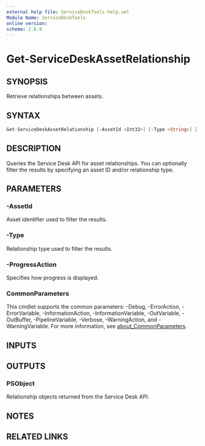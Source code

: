 ```yaml
---
external help file: ServiceDeskTools-help.xml
Module Name: ServiceDeskTools
online version:
schema: 2.0.0
---
```


# Get-ServiceDeskAssetRelationship

## SYNOPSIS
Retrieve relationships between assets.

## SYNTAX
```powershell
Get-ServiceDeskAssetRelationship [-AssetId <Int32>] [-Type <String>] [-ProgressAction <ActionPreference>] [<CommonParameters>]
```

## DESCRIPTION
Queries the Service Desk API for asset relationships. You can optionally filter the results by specifying an asset ID and/or relationship type.

## PARAMETERS
### -AssetId
Asset identifier used to filter the results.

### -Type
Relationship type used to filter the results.

### -ProgressAction
Specifies how progress is displayed.

### CommonParameters
This cmdlet supports the common parameters: -Debug, -ErrorAction, -ErrorVariable, -InformationAction, -InformationVariable, -OutVariable, -OutBuffer, -PipelineVariable, -Verbose, -WarningAction, and -WarningVariable. For more information, see [about_CommonParameters](http://go.microsoft.com/fwlink/?LinkID=113216).

## INPUTS

## OUTPUTS

### PSObject
Relationship objects returned from the Service Desk API.

## NOTES

## RELATED LINKS
